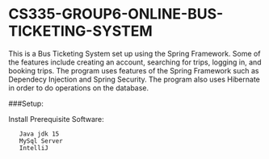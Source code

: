 # CS335-GROUP6-ONLINE-BUS-TICKETING-SYSTEM
This is a Bus Ticketing System set up using the Spring Framework. Some of the features include creating an account, searching for trips, logging in, and booking trips. The program uses features of the Spring Framework such as Dependecy Injection and Spring Security. The program also uses Hibernate in order to do operations on the database.

###Setup:

   Install Prerequisite Software:
   
       Java jdk 15
       MySql Server
       IntelliJ

   
